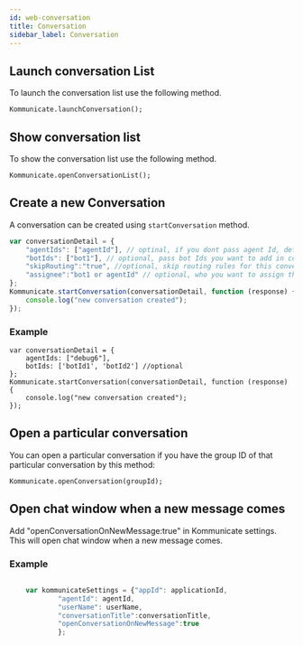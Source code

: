```yaml
---
id: web-conversation
title: Conversation
sidebar_label: Conversation
---
```


## Launch conversation List
To launch the conversation list use the following method.
```
Kommunicate.launchConversation();
```
## Show conversation list
To show the conversation list use the following method.

```
Kommunicate.openConversationList();
```

## Create a new Conversation

A conversation can be created using `startConversation` method.
```javascript
var conversationDetail = {
    "agentIds": ["agentId"], // optinal, if you dont pass agent Id, default agent will automatically get selected.
    "botIds": ["bot1"], // optional, pass bot Ids you want to add in conversation.
    "skipRouting":"true", //optional, skip routing rules for this conversation.
    "assignee":"bot1 or agentId" // optional, who you want to assign this conversation. If not passed conversation will assigned to default agent. if you an bot or agentId,  that bot or agent must be present in conversation.  
};
Kommunicate.startConversation(conversationDetail, function (response) {
    console.log("new conversation created");
});                    
```

### Example 
```
var conversationDetail = {
    agentIds: ["debug6"],
    botIds: ['botId1', 'botId2'] //optional
};
Kommunicate.startConversation(conversationDetail, function (response) {
    console.log("new conversation created");
});
```
## Open a particular conversation
You can open a particular conversation if you have the group ID of that particular conversation by this method:

```
Kommunicate.openConversation(groupId);
```

## Open chat window when a new message comes
Add "openConversationOnNewMessage:true" in Kommunicate settings. This will open chat window when a new message comes.
### Example
```javascript

    var kommunicateSettings = {"appId": applicationId,
            "agentId": agentId,
            "userName": userName,
            "conversationTitle":conversationTitle,
            "openConversationOnNewMessage":true
            };


```
